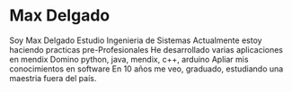 # Max Delgado
Soy Max Delgado
Estudio Ingenieria de Sistemas
Actualmente estoy haciendo practicas pre-Profesionales
He desarrollado varias aplicaciones en mendix
Domino python, java, mendix, c++, arduino
Apliar mis conocimientos en software
En 10 años me veo, graduado, estudiando una maestria fuera del país.

